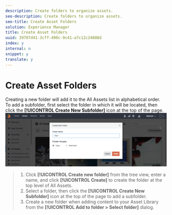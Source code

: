 ```yaml
---
description: Create folders to organize assets.
seo-description: Create folders to organize assets.
seo-title: Create Asset Folders
solution: Experience Manager
title: Create Asset Folders
uuid: 39707d41-3cff-490c-9c41-a7c12c24888d
index: y
internal: n
snippet: y
translate: y
---
```


# Create Asset Folders

Creating a new folder will add it to the All Assets list in alphabetical order. To add a subfolder, first select the folder in which it will be located, then click the **[!UICONTROL  Create New Subfolder]** icon at the top of the page.
![](assets/LibraryNewFolder-1024x338.png) 
>1. Click **[!UICONTROL  Create new folder]** from the tree view, enter a name, and click **[!UICONTROL  Create]** to create the folder at the top level of All Assets.
>1. Select a folder, then click the **[!UICONTROL  Create New Subfolder]** icon at the top of the page to add a subfolder.
>1. Create a new folder when adding content to your Asset Library from the **[!UICONTROL  Add to folder > Select folder]** dialog.
